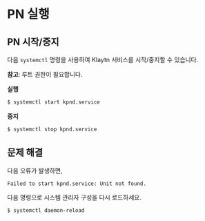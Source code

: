 # PN 실행

## PN 시작/중지

다음 `systemctl` 명령을 사용하여 Klaytn 서비스를 시작/중지할 수 있습니다.

**참고**: 루트 권한이 필요합니다.

**실행**

```bash
$ systemctl start kpnd.service

```

**중지**

```bash
$ systemctl stop kpnd.service

```

## 문제 해결

다음 오류가 발생하면,

```bash
Failed to start kpnd.service: Unit not found.
```

다음 명령으로 시스템 관리자 구성을 다시 로드하세요.

```bash
$ systemctl daemon-reload
```


